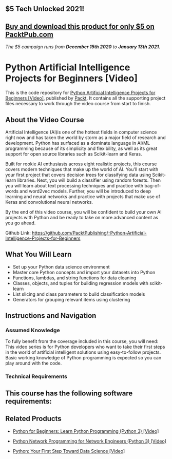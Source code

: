 ## $5 Tech Unlocked 2021!
[Buy and download this product for only $5 on PacktPub.com](https://www.packtpub.com/)
-----
*The $5 campaign         runs from __December 15th 2020__ to __January 13th 2021.__*

# Python Artificial Intelligence Projects for Beginners [Video]
This is the code repository for [Python Artificial Intelligence Projects for Beginners [Video]](https://www.packtpub.com/big-data-and-business-intelligence/python-artificial-intelligence-projects-beginners-video?utm_source=github&utm_medium=repository&utm_campaign=9781788394345), published by [Packt](https://www.packtpub.com/?utm_source=github). It contains all the supporting project files necessary to work through the video course from start to finish.
## About the Video Course
Artificial Intelligence (AI)is one of the hottest fields in computer science right now and has taken the world by storm as a major field of research and development. Python has surfaced as a dominate language in AI/ML programming because of its simplicity and flexibility, as well as its great support for open source libraries such as Scikit-learn and Keras.

Built for rookie AI enthusiasts across eight realistic projects, this course covers modern techniques that make up the world of AI. You’ll start with your first project that covers decision trees for classifying data using Scikit-learn libraries. Next, you will build a classifier using random forests. Then you will learn about text processing techniques and practice with bag-of-words and word2vec models. Further, you will be introduced to deep learning and neural networks and practice with projects that make use of Keras and convolutional neural networks. 

By the end of this video course, you will be confident to build your own AI projects with Python and be ready to take on more advanced content as you go ahead.

Github Link: https://github.com/PacktPublishing/-Python-Artificial-Intelligence-Projects-for-Beginners

<H2>What You Will Learn</H2>
<DIV class=book-info-will-learn-text>
<UL>
<LI>Set up your Python data science environment 
<LI>Master core Python concepts and import your datasets into Python 
<LI>Functions, lambdas, and string functions for data cleaning 
<LI>Classes, objects, and tuples for building regression models with scikit-learn 
<LI>List slicing and class parameters to build classification models 
<LI>Generators for grouping relevant items using clustering </LI></UL></DIV>

## Instructions and Navigation
### Assumed Knowledge
To fully benefit from the coverage included in this course, you will need:<br/>
This video series is for Python developers who want to take their first steps in the world of artificial intelligent solutions using easy-to-follow projects. Basic working knowledge of Python programming is expected so you can play around with the code.
### Technical Requirements
This course has the following software requirements:<br/>
-

## Related Products
* [Python for Beginners: Learn Python Programming (Python 3) [Video]](https://www.packtpub.com/application-development/python-beginners-learn-python-programming-python-3-video?utm_source=github&utm_medium=repository&utm_campaign=9781789617122)

* [Python Network Programming for Network Engineers (Python 3) [Video]](https://www.packtpub.com/application-development/python-network-programming-network-engineers-python-3-video?utm_source=github&utm_medium=repository&utm_campaign=9781838551957)

* [Python: Your First Step Toward Data Science [Video]](https://www.packtpub.com/big-data-and-business-intelligence/python-your-first-step-toward-data-science-video?utm_source=github&utm_medium=repository&utm_campaign=9781788994415)

